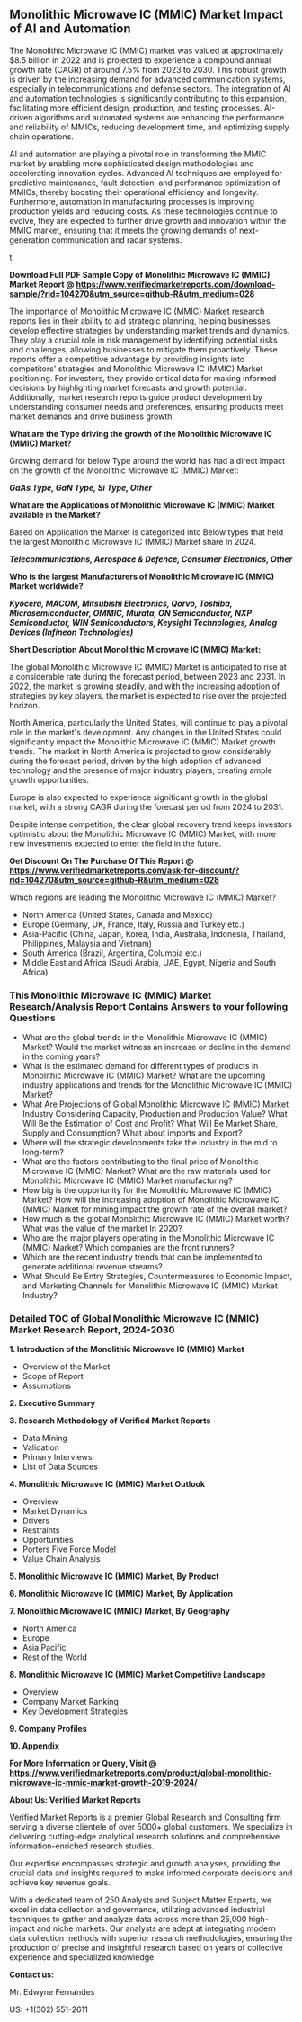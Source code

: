 <h2>Monolithic Microwave IC (MMIC) Market Impact of AI and Automation</h2><p>The Monolithic Microwave IC (MMIC) market was valued at approximately $8.5 billion in 2022 and is projected to experience a compound annual growth rate (CAGR) of around 7.5% from 2023 to 2030. This robust growth is driven by the increasing demand for advanced communication systems, especially in telecommunications and defense sectors. The integration of AI and automation technologies is significantly contributing to this expansion, facilitating more efficient design, production, and testing processes. AI-driven algorithms and automated systems are enhancing the performance and reliability of MMICs, reducing development time, and optimizing supply chain operations.</p><p>AI and automation are playing a pivotal role in transforming the MMIC market by enabling more sophisticated design methodologies and accelerating innovation cycles. Advanced AI techniques are employed for predictive maintenance, fault detection, and performance optimization of MMICs, thereby boosting their operational efficiency and longevity. Furthermore, automation in manufacturing processes is improving production yields and reducing costs. As these technologies continue to evolve, they are expected to further drive growth and innovation within the MMIC market, ensuring that it meets the growing demands of next-generation communication and radar systems.</p>t</p><p id="" class=""><strong>Download Full PDF Sample Copy of Monolithic Microwave IC (MMIC) Market Report @ <a href="https://www.verifiedmarketreports.com/download-sample/?rid=104270&utm_source=github-R&utm_medium=028" target="_blank">https://www.verifiedmarketreports.com/download-sample/?rid=104270&utm_source=github-R&utm_medium=028</a></strong></p><p>The importance of&nbsp;Monolithic Microwave IC (MMIC) Market research reports lies in their ability to aid strategic planning, helping businesses develop effective strategies by understanding market trends and dynamics. They play a crucial role in risk management by identifying potential risks and challenges, allowing businesses to mitigate them proactively. These reports offer a competitive advantage by providing insights into competitors' strategies and Monolithic Microwave IC (MMIC) Market positioning. For investors, they provide critical data for making informed decisions by highlighting market forecasts and growth potential. Additionally, market research reports guide product development by understanding consumer needs and preferences, ensuring products meet market demands and drive business growth.</p><p><strong>What are the&nbsp;Type driving the growth of the Monolithic Microwave IC (MMIC) Market?</strong></p><p id="" class="">Growing demand for below Type around the world has had a direct impact on the growth of the Monolithic Microwave IC (MMIC) Market:</p><em><strong>GaAs Type, GaN Type, Si Type, Other</strong></em></p><strong>What are the&nbsp;Applications&nbsp;of Monolithic Microwave IC (MMIC) Market available in the Market?</strong></p><p id="" class="">Based on Application the Market is categorized into Below types that held the largest Monolithic Microwave IC (MMIC) Market share In 2024.</p><em><strong>Telecommunications, Aerospace & Defence, Consumer Electronics, Other</strong></em></p><strong>Who is the largest Manufacturers of Monolithic Microwave IC (MMIC) Market worldwide?</strong></p><p><em><strong>Kyocera, MACOM, Mitsubishi Electronics, Qorvo, Toshiba, Microsemiconductor, OMMIC, Murata, ON Semiconductor, NXP Semiconductor, WIN Semiconductors, Keysight Technologies, Analog Devices (Infineon Technologies)</strong></em></p><p id="" class=""><strong>Short Description About Monolithic Microwave IC (MMIC) Market:</strong></p><p>The global Monolithic Microwave IC (MMIC) Market is anticipated to rise at a considerable rate during the forecast period, between 2023 and 2031. In 2022, the market is growing steadily, and with the increasing adoption of strategies by key players, the market is expected to rise over the projected horizon.</p><p>North America, particularly the United States, will continue to play a pivotal role in the market's development. Any changes in the United States could significantly impact the Monolithic Microwave IC (MMIC) Market growth trends. The market in North America is projected to grow considerably during the forecast period, driven by the high adoption of advanced technology and the presence of major industry players, creating ample growth opportunities.</p><p>Europe is also expected to experience significant growth in the global market, with a strong CAGR during the forecast period from 2024 to 2031.</p><p>Despite intense competition, the clear global recovery trend keeps investors optimistic about the Monolithic Microwave IC (MMIC) Market, with more new investments expected to enter the field in the future.</p><p id="" class=""><strong>Get Discount On The Purchase Of This Report @ <a href="https://www.verifiedmarketreports.com/ask-for-discount/?rid=104270&utm_source=github-R&utm_medium=028" target="_blank">https://www.verifiedmarketreports.com/ask-for-discount/?rid=104270&utm_source=github-R&utm_medium=028</a></strong></p>Which regions are leading the Monolithic Microwave IC (MMIC) Market?</p><ul><li>North America (United States, Canada and Mexico)</li><li>Europe (Germany, UK, France, Italy, Russia and Turkey etc.)</li><li>Asia-Pacific (China, Japan, Korea, India, Australia, Indonesia, Thailand, Philippines, Malaysia and Vietnam)</li><li>South America (Brazil, Argentina, Columbia etc.)</li><li>Middle East and Africa (Saudi Arabia, UAE, Egypt, Nigeria and South Africa)</li></ul><h3 id="" class="">This Monolithic Microwave IC (MMIC) Market Research/Analysis Report Contains Answers to your following Questions</h3><ul><li>What are the global trends in the Monolithic Microwave IC (MMIC) Market? Would the market witness an increase or decline in the demand in the coming years?</li><li>What is the estimated demand for different types of products in Monolithic Microwave IC (MMIC) Market? What are the upcoming industry applications and trends for the Monolithic Microwave IC (MMIC) Market?</li><li>What Are Projections of Global Monolithic Microwave IC (MMIC) Market Industry Considering Capacity, Production and Production Value? What Will Be the Estimation of Cost and Profit? What Will Be Market Share, Supply and Consumption? What about imports and Export?</li><li>Where will the strategic developments take the industry in the mid to long-term?</li><li>What are the factors contributing to the final price of Monolithic Microwave IC (MMIC) Market? What are the raw materials used for Monolithic Microwave IC (MMIC) Market manufacturing?</li><li>How big is the opportunity for the Monolithic Microwave IC (MMIC) Market? How will the increasing adoption of Monolithic Microwave IC (MMIC) Market for mining impact the growth rate of the overall market?</li><li>How much is the global Monolithic Microwave IC (MMIC) Market worth? What was the value of the market In 2020?</li><li>Who are the major players operating in the Monolithic Microwave IC (MMIC) Market? Which companies are the front runners?</li><li>Which are the recent industry trends that can be implemented to generate additional revenue streams?</li><li>What Should Be Entry Strategies, Countermeasures to Economic Impact, and Marketing Channels for Monolithic Microwave IC (MMIC) Market Industry?</li></ul><h3 id="" class="">Detailed TOC of Global Monolithic Microwave IC (MMIC) Market Research Report, 2024-2030</h3><p id="" class=""><strong>1. Introduction of the Monolithic Microwave IC (MMIC) Market</strong></p><ul><li>Overview of the Market</li><li>Scope of Report</li><li>Assumptions</li></ul><p id="" class=""><strong>2. Executive Summary</strong></p><p id="" class=""><strong>3. Research Methodology of Verified Market Reports</strong></p><ul><li>Data Mining</li><li>Validation</li><li>Primary Interviews</li><li>List of Data Sources</li></ul><p id="" class=""><strong>4. Monolithic Microwave IC (MMIC) Market Outlook</strong></p><ul><li>Overview</li><li>Market Dynamics</li><li>Drivers</li><li>Restraints</li><li>Opportunities</li><li>Porters Five Force Model</li><li>Value Chain Analysis</li></ul><p id="" class=""><strong>5. Monolithic Microwave IC (MMIC) Market, By Product</strong></p><p id="" class=""><strong>6. Monolithic Microwave IC (MMIC) Market, By Application</strong></p><p id="" class=""><strong>7. Monolithic Microwave IC (MMIC) Market, By Geography</strong></p><ul><li>North America</li><li>Europe</li><li>Asia Pacific</li><li>Rest of the World</li></ul><p id="" class=""><strong>8. Monolithic Microwave IC (MMIC) Market Competitive Landscape</strong></p><ul><li>Overview</li><li>Company Market Ranking</li><li>Key Development Strategies</li></ul><p id="" class=""><strong>9. Company Profiles</strong></p><p id="" class=""><strong>10. Appendix</strong></p><p id="" class=""><strong>For More Information or Query, Visit @ <a href="https://www.verifiedmarketreports.com/product/global-monolithic-microwave-ic-mmic-market-growth-2019-2024/" target="_blank">https://www.verifiedmarketreports.com/product/global-monolithic-microwave-ic-mmic-market-growth-2019-2024/</a></strong></p><p id="" class=""><strong>About Us: Verified Market Reports</strong></p><p id="" class="">Verified Market Reports is a premier Global Research and Consulting firm serving a diverse clientele of over 5000+ global customers. We specialize in delivering cutting-edge analytical research solutions and comprehensive information-enriched research studies.</p><p id="" class="">Our expertise encompasses strategic and growth analyses, providing the crucial data and insights required to make informed corporate decisions and achieve key revenue goals.</p><p id="" class="">With a dedicated team of 250 Analysts and Subject Matter Experts, we excel in data collection and governance, utilizing advanced industrial techniques to gather and analyze data across more than 25,000 high-impact and niche markets. Our analysts are adept at integrating modern data collection methods with superior research methodologies, ensuring the production of precise and insightful research based on years of collective experience and specialized knowledge.</p><p id="" class=""><strong>Contact us:</strong></p><p id="" class="">Mr. Edwyne Fernandes</p><p id="" class="">US: +1(302) 551-2611</p>
